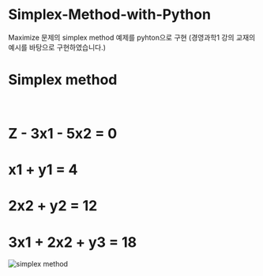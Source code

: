 # Simplex-Method-with-Python
Maximize 문제의 simplex method 예제를 pyhton으로 구현
(경영과학1 강의 교재의 예시를 바탕으로 구현하였습니다.)

# Simplex method
<br>

# Z - 3x1 - 5x2 = 0
# x1 + y1 = 4
# 2x2 + y2 = 12
# 3x1 + 2x2 + y3 = 18

![simplex method](https://github.com/user-attachments/assets/9abaeb91-5026-4647-9cb2-eb69f7b11332)
